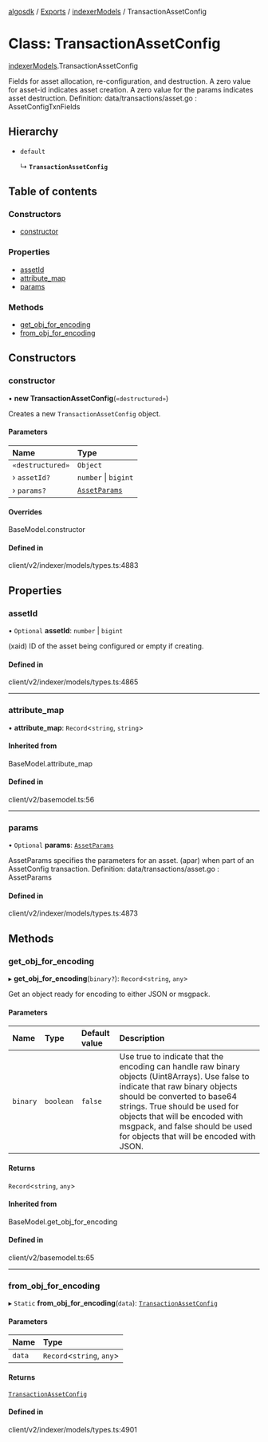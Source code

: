 [algosdk](../README.md) / [Exports](../modules.md) / [indexerModels](../modules/indexerModels.md) / TransactionAssetConfig

# Class: TransactionAssetConfig

[indexerModels](../modules/indexerModels.md).TransactionAssetConfig

Fields for asset allocation, re-configuration, and destruction.
A zero value for asset-id indicates asset creation.
A zero value for the params indicates asset destruction.
Definition:
data/transactions/asset.go : AssetConfigTxnFields

## Hierarchy

- `default`

  ↳ **`TransactionAssetConfig`**

## Table of contents

### Constructors

- [constructor](indexerModels.TransactionAssetConfig.md#constructor)

### Properties

- [assetId](indexerModels.TransactionAssetConfig.md#assetid)
- [attribute\_map](indexerModels.TransactionAssetConfig.md#attribute_map)
- [params](indexerModels.TransactionAssetConfig.md#params)

### Methods

- [get\_obj\_for\_encoding](indexerModels.TransactionAssetConfig.md#get_obj_for_encoding)
- [from\_obj\_for\_encoding](indexerModels.TransactionAssetConfig.md#from_obj_for_encoding)

## Constructors

### constructor

• **new TransactionAssetConfig**(`«destructured»`)

Creates a new `TransactionAssetConfig` object.

#### Parameters

| Name | Type |
| :------ | :------ |
| `«destructured»` | `Object` |
| › `assetId?` | `number` \| `bigint` |
| › `params?` | [`AssetParams`](indexerModels.AssetParams.md) |

#### Overrides

BaseModel.constructor

#### Defined in

client/v2/indexer/models/types.ts:4883

## Properties

### assetId

• `Optional` **assetId**: `number` \| `bigint`

(xaid) ID of the asset being configured or empty if creating.

#### Defined in

client/v2/indexer/models/types.ts:4865

___

### attribute\_map

• **attribute\_map**: `Record`\<`string`, `string`\>

#### Inherited from

BaseModel.attribute\_map

#### Defined in

client/v2/basemodel.ts:56

___

### params

• `Optional` **params**: [`AssetParams`](indexerModels.AssetParams.md)

AssetParams specifies the parameters for an asset.
(apar) when part of an AssetConfig transaction.
Definition:
data/transactions/asset.go : AssetParams

#### Defined in

client/v2/indexer/models/types.ts:4873

## Methods

### get\_obj\_for\_encoding

▸ **get_obj_for_encoding**(`binary?`): `Record`\<`string`, `any`\>

Get an object ready for encoding to either JSON or msgpack.

#### Parameters

| Name | Type | Default value | Description |
| :------ | :------ | :------ | :------ |
| `binary` | `boolean` | `false` | Use true to indicate that the encoding can handle raw binary objects (Uint8Arrays). Use false to indicate that raw binary objects should be converted to base64 strings. True should be used for objects that will be encoded with msgpack, and false should be used for objects that will be encoded with JSON. |

#### Returns

`Record`\<`string`, `any`\>

#### Inherited from

BaseModel.get\_obj\_for\_encoding

#### Defined in

client/v2/basemodel.ts:65

___

### from\_obj\_for\_encoding

▸ `Static` **from_obj_for_encoding**(`data`): [`TransactionAssetConfig`](indexerModels.TransactionAssetConfig.md)

#### Parameters

| Name | Type |
| :------ | :------ |
| `data` | `Record`\<`string`, `any`\> |

#### Returns

[`TransactionAssetConfig`](indexerModels.TransactionAssetConfig.md)

#### Defined in

client/v2/indexer/models/types.ts:4901
